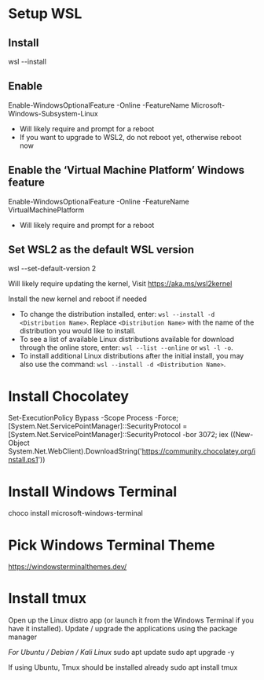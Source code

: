 # Setup WSL

## Install 
wsl --install

## Enable
Enable-WindowsOptionalFeature -Online -FeatureName Microsoft-Windows-Subsystem-Linux
- Will likely require and prompt for a reboot
- If you want to upgrade to WSL2, do not reboot yet, otherwise reboot now

## Enable the ‘Virtual Machine Platform’ Windows feature

Enable-WindowsOptionalFeature -Online -FeatureName VirtualMachinePlatform
- Will likely require and prompt for a reboot

## Set WSL2 as the default WSL version
wsl --set-default-version 2

Will likely require updating the kernel, Visit https://aka.ms/wsl2kernel

Install the new kernel and reboot if needed

*   To change the distribution installed, enter: `wsl --install -d <Distribution Name>`. Replace `<Distribution Name>` with the name of the distribution you would like to install.
*   To see a list of available Linux distributions available for download through the online store, enter: `wsl --list --online` or `wsl -l -o`.
*   To install additional Linux distributions after the initial install, you may also use the command: `wsl --install -d <Distribution Name>`.

# Install Chocolatey
Set-ExecutionPolicy Bypass -Scope Process -Force; [System.Net.ServicePointManager]::SecurityProtocol = [System.Net.ServicePointManager]::SecurityProtocol -bor 3072; iex ((New-Object System.Net.WebClient).DownloadString('https://community.chocolatey.org/install.ps1'))

# Install Windows Terminal 
choco install microsoft-windows-terminal

# Pick Windows Terminal Theme
https://windowsterminalthemes.dev/

# Install tmux

Open up the Linux distro app (or launch it from the Windows Terminal if you have it installed). Update / upgrade the applications using the package manager

_For Ubuntu / Debian / Kali Linux_
sudo apt update
sudo apt upgrade -y

If using Ubuntu, Tmux should be installed already
sudo apt install tmux

